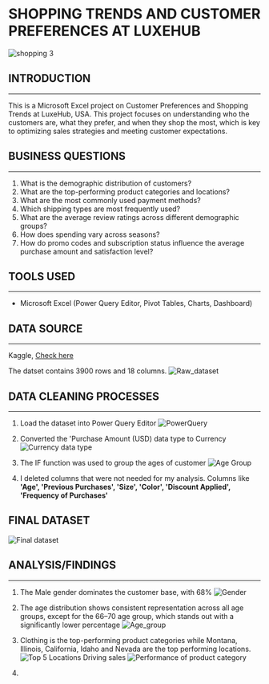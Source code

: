 # SHOPPING TRENDS AND CUSTOMER PREFERENCES AT LUXEHUB
![shopping 3](https://github.com/user-attachments/assets/ab87471b-58dc-4eb8-b241-12ccb69ff476)


## INTRODUCTION
---
This is a Microsoft Excel project on Customer Preferences and Shopping Trends at LuxeHub, USA. This project focuses on understanding who the customers are, what they prefer, and when they shop the most, which is key to optimizing sales strategies and meeting customer expectations.

## BUSINESS QUESTIONS
---
1. What is the demographic distribution of customers?
2. What are the top-performing product categories and locations?
3. What are the most commonly used payment methods?
4. Which shipping types are most frequently used?
5. What are the average review ratings across different demographic groups?
6. How does spending vary across seasons? 
7. How do promo codes and subscription status influence the average purchase amount and satisfaction level?

## TOOLS USED
---
- Microsoft Excel (Power Query Editor, Pivot Tables, Charts, Dashboard)

## DATA SOURCE
---
Kaggle, [Check here](https://www.kaggle.com/datasets/zeesolver/consumer-behavior-and-shopping-habits-dataset)

The datset contains 3900 rows and 18 columns.
![Raw_dataset](https://github.com/user-attachments/assets/5689bc98-467e-45e2-94ca-6381726e6939)

## DATA CLEANING PROCESSES
---

1. Load the dataset into Power Query Editor
![PowerQuery](https://github.com/user-attachments/assets/77c699f7-5e91-4915-b746-742ed39f7fe4)

2. Converted the 'Purchase Amount (USD) data type to Currency
![Currency data type](https://github.com/user-attachments/assets/7b25de6f-c7c3-4eb6-8883-3cac8f9bd9e7)

3. The IF function was used to group the ages of customer
![Age Group](https://github.com/user-attachments/assets/ffae4ced-a220-4106-851a-cbfb9b2810a4)

4. I deleted columns that were not needed for my analysis. Columns like **'Age', 'Previous Purchases', 'Size', 'Color', 'Discount Applied', 'Frequency of Purchases'**

## FINAL DATASET 
![Final dataset](https://github.com/user-attachments/assets/c7f30ab1-a9a9-4acd-af9e-3e5810c1581d)

## ANALYSIS/FINDINGS
---
1. The Male gender dominates the customer base, with 68%
![Gender](https://github.com/user-attachments/assets/b9f43be4-2d0c-47c5-83a1-a89ad25d1d5f)

2. The age distribution shows consistent representation across all age groups, except for the 66–70 age group, which stands out with a significantly lower percentage
![Age_group](https://github.com/user-attachments/assets/278411a1-3517-40a8-8098-e1aa77bd09ba)

3. Clothing is the top-performing product categories while Montana, Illinois, California, Idaho and Nevada are the top performing locations.
![Top 5 Locations Driving sales](https://github.com/user-attachments/assets/1dbdf68f-3bf8-4078-86a7-44dbf14e86eb)
![Performance of product category](https://github.com/user-attachments/assets/4ecd7d7c-36d2-4c6c-a794-aaeb3f8335fe)

4. 















